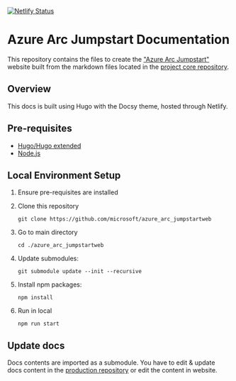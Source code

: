 [![Netlify Status](https://api.netlify.com/api/v1/badges/4eca11be-70f4-4b26-a49a-9f0da1f54c64/deploy-status)](https://app.netlify.com/sites/azurearcjumpstart/deploys)
# Azure Arc Jumpstart Documentation

This repository contains the files to create the ["Azure Arc Jumpstart"](https://azurearcjumpstart.io/) website built from the markdown files located in the [project core repository](https://github.com/microsoft/azure_arc).

## Overview

This docs is built using Hugo with the Docsy theme, hosted through Netlify.

## Pre-requisites

* [Hugo/Hugo extended](https://gohugo.io/getting-started/installing)
* [Node.js](https://nodejs.org/en/)

## Local Environment Setup

1. Ensure pre-requisites are installed

2. Clone this repository

    ```shell
    git clone https://github.com/microsoft/azure_arc_jumpstartweb
    ```

3. Go to main directory

    ```shell
    cd ./azure_arc_jumpstartweb
    ```

4. Update submodules:

    ```shell
    git submodule update --init --recursive
    ```

5. Install npm packages:

    ```shell
    npm install
    ```

6. Run in local

    ```shell
    npm run start
    ```

## Update docs

Docs contents are imported as a submodule.
You have to edit & update docs content in the [production repository](https://github.com/microsoft/azure_arc/tree/main/docs) or edit the content in website.
